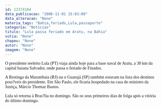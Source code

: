 ```yaml
---
id: 12374104
data_publicacao: "2006-11-01 15:03:00"
data_alteracao: "None"
materia_tags: "Bahia,feriado,Lula,passaporte"
categoria: "Notícias"
titulo: "Lula passa feriado em Aratu, na Bahia"
sutia: "None"
chapeu: "None"
autor: "None"
imagem: "None"
---
```

<p><P><FONT face=Verdana>O presidente reeleito Lula (PT)&nbsp;viaja ainda hoje para a base naval de Aratu, a 30 km da capital baiana Salvador, onde passa o feriado de Finados.</FONT></P></p>
<p><P><FONT face=Verdana>A Restinga da Marambaia (RJ) ou o Guarujá (SP) também estavam na lista dos destinos poss?veis do presidente. Em São Paulo, ele ficaria hospedado na casa do ministro da Justiça, Márcio Thomaz Bastos.</FONT></P></p>
<p><P><FONT face=Verdana>Lula só&nbsp;retorna à Bras?lia no domingo. São os&nbsp;seus primeiros dias de folga após a vitória do último domingo.</FONT></P> </p>
